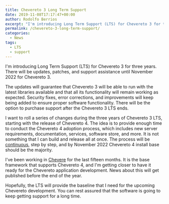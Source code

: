 ```yaml
---
title: Chevereto 3 Long Term Support
date: 2019-11-08T17:17:47+00:00
author: Rodolfo Berrios
excerpt: "I'm introducing Long Term Support (LTS) for Chevereto 3 for three years. There will be updates, patches, and support assistance until November 2022 for Chevereto 3."
permalink: /chevereto-3-long-term-support/
categories:
  - News
tags:
  - LTS
  - support
---
```

I'm introducing Long Term Support (LTS) for Chevereto 3 for three years. There will be updates, patches, and support assistance until November 2022 for Chevereto 3.

The updates will guarantee that Chevereto 3 will be able to run with the latest libraries available and that all its functionality will remain working as expected. Security fixes, error corrections, and improvements will keep being added to ensure proper software functionality. There will be the option to purchase support after the Chevereto 3 LTS ends.

I want to roll a series of changes during the three years of Chevereto 3 LTS, starting with the release of Chevereto 4. The idea is to provide enough time to conduct the Chevereto 4 adoption process, which includes new server requirements, documentation, services, software store, and more. It is not something that I can build and release all at once. The process will be [continuous](http://chevereto.com/go/trello), step by step, and by November 2022 Chevereto 4 install base should be the majority.

I've been working in [Chevere](https://github.com/chevereto/chevere) for the last fifteen months. It is the base framework that supports Chevereto 4, and I'm getting closer to have it ready for the Chevereto application development. News about this will get published before the end of the year.

Hopefully, the LTS will provide the baseline that I need for the upcoming Chevereto development. You can rest assured that the software is going to keep getting support for a long time.
